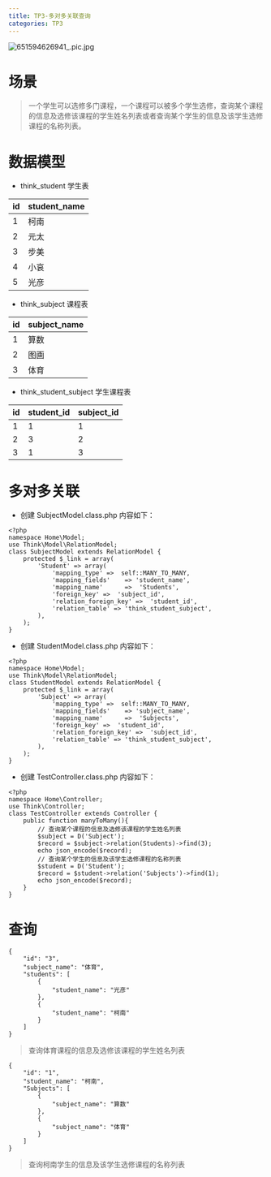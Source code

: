 ```yaml
---
title: TP3-多对多关联查询
categories: TP3
---
```


![651594626941_.pic.jpg](https://upload-images.jianshu.io/upload_images/15325592-ab759e76dcdc3f9b.jpg?imageMogr2/auto-orient/strip%7CimageView2/2/w/1240)
<!-- more -->


#  场景

> 一个学生可以选修多门课程，一个课程可以被多个学生选修，查询某个课程的信息及选修该课程的学生姓名列表或者查询某个学生的信息及该学生选修课程的名称列表。

#  数据模型

- think_student 学生表

|id|student_name|
|------|------|
|1	|柯南	|
|2	|元太	|
|3	|步美	|
|4	|小哀	|
|5	|光彦	|

- think_subject 课程表

|id|subject_name|
|------|------|
|1	|算数	|
|2	|图画	|
|3	|体育	|

- think_student_subject 学生课程表

|id|student_id|subject_id|
|------|------|------|
|1	|1	|1|
|2	|3	|2|
|3	|1	|3|

#  多对多关联


- 创建 SubjectModel.class.php 内容如下：

```
<?php
namespace Home\Model;
use Think\Model\RelationModel;
class SubjectModel extends RelationModel {
    protected $_link = array(
        'Student' => array(
            'mapping_type' =>  self::MANY_TO_MANY,
            'mapping_fields'    => 'student_name',
            'mapping_name'      =>  'Students',
            'foreign_key' =>  'subject_id',
            'relation_foreign_key' =>  'student_id',
            'relation_table' => 'think_student_subject',
        ),
    );
}
```

- 创建 StudentModel.class.php 内容如下：

```
<?php
namespace Home\Model;
use Think\Model\RelationModel;
class StudentModel extends RelationModel {
    protected $_link = array(
        'Subject' => array(
            'mapping_type' =>  self::MANY_TO_MANY,
            'mapping_fields'    => 'subject_name',
            'mapping_name'      =>  'Subjects',
            'foreign_key' =>  'student_id',
            'relation_foreign_key' =>  'subject_id',
            'relation_table' => 'think_student_subject',
        ),
    );
}
```

- 创建 TestController.class.php 内容如下：

```
<?php
namespace Home\Controller;
use Think\Controller;
class TestController extends Controller {
    public function manyToMany(){
		// 查询某个课程的信息及选修该课程的学生姓名列表
        $subject = D('Subject');
        $record = $subject->relation(Students)->find(3);
        echo json_encode($record);
		// 查询某个学生的信息及该学生选修课程的名称列表
		$student = D('Student');
        $record = $student->relation('Subjects')->find(1);
        echo json_encode($record);
    }
}
```

#  查询

```
{
    "id": "3",
    "subject_name": "体育",
    "students": [
        {
            "student_name": "光彦"
        },
        {
            "student_name": "柯南"
        }
    ]
}
```

> 查询体育课程的信息及选修该课程的学生姓名列表

```
{
    "id": "1",
    "student_name": "柯南",
    "Subjects": [
        {
            "subject_name": "算数"
        },
        {
            "subject_name": "体育"
        }
    ]
}
```
> 查询柯南学生的信息及该学生选修课程的名称列表
